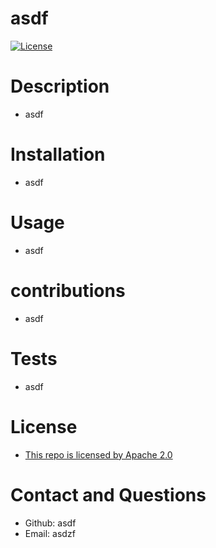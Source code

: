 # asdf
[![License](https://img.shields.io/badge/License-Apache%202.0-blue.svg)](https://opensource.org/licenses/Apache-2.0)

# Description
 - asdf



# Installation
 - asdf




# Usage
 - asdf




# contributions
 - asdf





# Tests
 - asdf





# License
 - [This repo is licensed by Apache 2.0](https://opensource.org/licenses/Apache-2.0)





# Contact and Questions
 - Github: asdf
 - Email: asdzf

